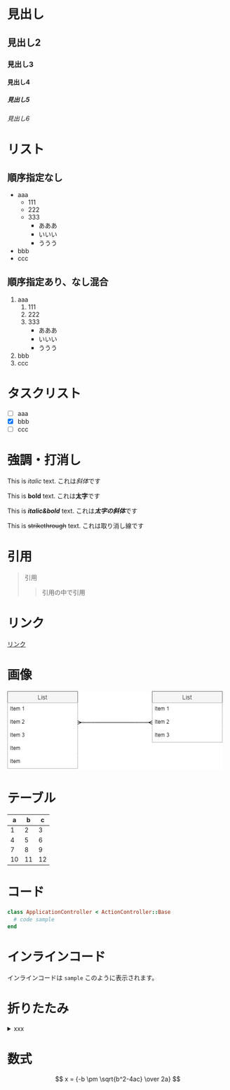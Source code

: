 # 見出し
## 見出し2
### 見出し3
#### 見出し4
##### 見出し5
###### 見出し6

# リスト
## 順序指定なし
- aaa
  - 111
  - 222
  - 333
    - あああ
    - いいい
    - ううう
- bbb
- ccc

## 順序指定あり、なし混合
1. aaa
   1. 111
   2. 222
   3. 333
      - あああ
      - いいい
      - ううう
2. bbb
3. ccc

# タスクリスト
- [ ] aaa
- [x] bbb
- [ ] ccc

# 強調・打消し
This is *italic* text.
これは*斜体*です

This is **bold** text.
これは**太字**です

This is ***italic&bold*** text.
これは***太字の斜体***です

This is ~~strikethrough~~ text.
これは取り消し線です

# 引用
> 引用
>> 引用の中で引用

# リンク
[リンク](https://www.google.com/)

# 画像
![画像名](ER.png)

# テーブル
a|b|c
---|---|---
1|2|3
4|5|6
7|8|9
10|11|12

# コード
```ruby
class ApplicationController < ActionController::Base
  # code sample
end
```

# インラインコード
インラインコードは `sample` このように表示されます。

# 折りたたみ
<details>
<summary>xxx</summary>
aaaaaaaaaaaaaaaaaaaaa<br>
bbbbbbbbbbbbbbbbbbb<br>
ccccccccccccccccccccc<br>
</details>

# 数式
$$ x = {-b \pm \sqrt{b^2-4ac} \over 2a} $$